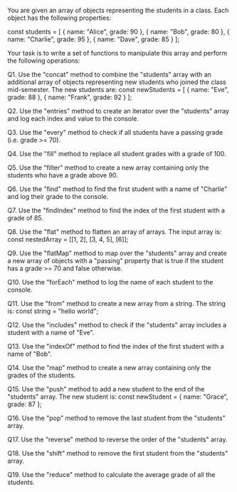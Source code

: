 You are given an array of objects representing the students in a class. Each object has the following properties:

const students = [
{ name: "Alice", grade: 90 },
{ name: "Bob", grade: 80 },
{ name: "Charlie", grade: 95 },
{ name: "Dave", grade: 85 }
];

Your task is to write a set of functions to manipulate this array and perform the following operations:

Q1. Use the "concat" method to combine the "students" array with an additional array of objects representing new students who joined the class mid-semester.
The new students are:
const newStudents = [
{ name: "Eve", grade: 88 },
{ name: "Frank", grade: 92 }
];

Q2. Use the "entries" method to create an iterator over the "students" array and log each index and value to the console.

Q3. Use the "every" method to check if all students have a passing grade (i.e. grade >= 70).

Q4. Use the "fill" method to replace all student grades with a grade of 100.

Q5. Use the "filter" method to create a new array containing only the students who have a grade above 90.

Q6. Use the "find" method to find the first student with a name of "Charlie" and log their grade to the console.

Q7. Use the "findIndex" method to find the index of the first student with a grade of 85.

Q8. Use the "flat" method to flatten an array of arrays.
The input array is: const nestedArray = [[1, 2], [3, 4, 5], [6]];

Q9. Use the "flatMap" method to map over the "students" array and create a new array of objects with a "passing" property that is true if the student has a grade >= 70 and false otherwise.

Q10. Use the "forEach" method to log the name of each student to the console.

Q11. Use the "from" method to create a new array from a string. The string is: const string = "hello world";

Q12. Use the "includes" method to check if the "students" array includes a student with a name of "Eve".

Q13. Use the "indexOf" method to find the index of the first student with a name of "Bob".

Q14. Use the "map" method to create a new array containing only the grades of the students.

Q15. Use the "push" method to add a new student to the end of the "students" array.
The new student is: const newStudent = { name: "Grace", grade: 87 };

Q16. Use the "pop" method to remove the last student from the "students" array.

Q17. Use the "reverse" method to reverse the order of the "students" array.

Q18. Use the "shift" method to remove the first student from the "students" array.

Q19. Use the "reduce" method to calculate the average grade of all the students.
